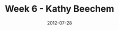 ---
layout: message
category: message
series: "The Good Life"
title: "Week 6 - Kathy Beechem"
date: 2012-07-28
audio-description: "We’re learning about how the good life comes when we take Jesus at his word."
audio: "http://www.crossroads.net/players/media/hq/goodlife_06.mp3"
audio-title: "Week 6 - Kathy Beechem"
audio-duration: "38:46"
program-description: "Program"
program: "http://www.crossroads.net/players/media/hq/07_28-29_12Program.pdf"
program-title: "Week 6 - Kathy Beechem"
video-description: "We’re learning about how the good life comes when we take Jesus at his word."
video-title: "Week 6 - Kathy Beechem"
video: "https://s3.amazonaws.com/crossroadsvideomessages/goodlife_06.mp4"
video-poster: "https://www.crossroads.net/uploadedfiles/goodlife_06_still.jpg"
---
